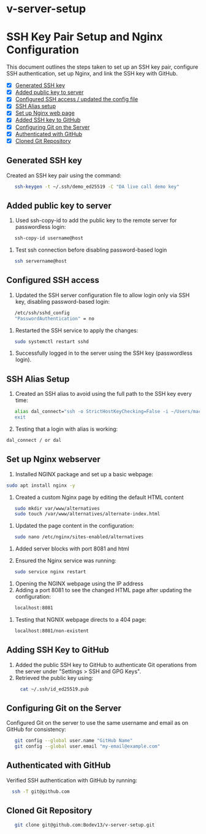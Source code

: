 # v-server-setup

# SSH Key Pair Setup and Nginx Configuration

This document outlines the steps taken to set up an SSH key pair, configure SSH authentication, set up Nginx, and link the SSH key with GitHub.

- [x] [Generated SSH key](generated-ssh-key)  
- [x] [Added public key to server](added-public-key-to-server)  
- [x] [Configured SSH access / updated the config file](configured-ssh-access)
- [x] [SSH Alias setup](ssh-alias-setup)
- [x] [Set up Nginx web page](set-up-nginx-web-page)
- [x] [Added SSH key to GitHub](adding-ssh-key-to-github)
- [x] [Configuring Git on the Server](configuring-git-on-the-server)
- [x] [Authenticated with GitHub](authenticated-with-github) 
- [x] [Cloned Git Repository](cloned-git-repository)

## Generated SSH key

   Created an SSH key pair using the command:

```bash
   ssh-keygen -t ~/.ssh/demo_ed25519 -C "DA live call demo key"
```

## Added public key to server

   1. Used ssh-copy-id to add the public key to the remote server for passwordless login:

```bash
   ssh-copy-id username@host
```
   1. Test ssh connection before disabling password-based login

```bash
   ssh servername@host
```

## Configured SSH access

1. Updated the SSH server configuration file to allow login only via SSH key, disabling password-based login:

```bash
   /etc/ssh/sshd_config
   "PasswordAuthentication" = no
```

1. Restarted the SSH service to apply the changes:

```bash
   sudo systemctl restart sshd
```

1. Successfully logged in to the server using the SSH key (passwordless login).


## SSH Alias Setup

1. Created an SSH alias to avoid using the full path to the SSH key every time:

```bash
   alias dal_connect="ssh -o StrictHostKeyChecking=False -i ~/Users/macUserName/.ssh/id_ed25519 username@host
   exit
```
2. Testing that a login with alias is working:

```bash
dal_connect / or dal
```

## Set up Nginx webserver 

1. Installed NGINX package and set up a basic webpage:

```bash
sudo apt install nginx -y
```

1. Created a custom Nginx page by editing the default HTML content
   
```bash
   sudo mkdir var/www/alternatives
   sudo touch /var/www/alternatives/alternate-index.html
```
1. Updated the page content in the configuration:

```bash
   sudo nano /etc/nginx/sites-enabled/alternatives
```
1. Added server blocks with port 8081 and html

1. Ensured the Nginx service was running:
   
```bash
   sudo service nginx restart
```

1. Opening the NGINX webpage using the IP address
1. Adding a port 8081 to see the changed HTML page after updating the configuration:
   
```bash
   localhost:8081
```

1. Testing that NGNIX webpage directs to a 404 page:
   
```bash
   localhost:8081/non-existent
```

## Adding SSH Key to GitHub

1. Added the public SSH key to GitHub to authenticate Git operations from the server under "Settings > SSH and GPG Keys".
1. Retrieved the public key using:
```bash
     cat ~/.ssh/id_ed25519.pub
```

## Configuring Git on the Server

  Configured Git on the server to use the same username and email as on GitHub for consistency:

```bash
   git config --global user.name "GitHub Name"
   git config --global user.email "my-email@example.com"
```

## Authenticated with GitHub

  Verified SSH authentication with GitHub by running:

```bash
  ssh -T git@github.com
```

## Cloned Git Repository

```bash
   git clone git@github.com:Bodev13/v-server-setup.git
```





